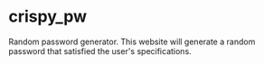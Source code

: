 # crispy_pw
Random password generator.
This website will generate a random password that satisfied the user's specifications.

